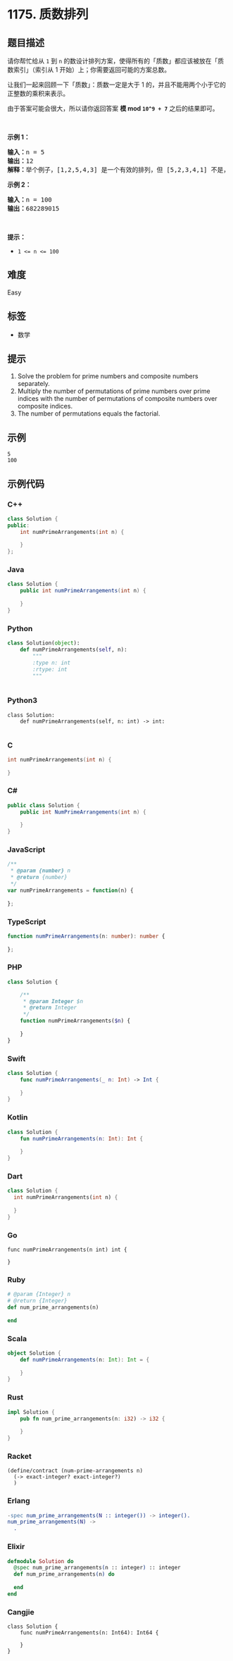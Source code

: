 # 1175. 质数排列

## 题目描述

<p>请你帮忙给从 <code>1</code> 到 <code>n</code>&nbsp;的数设计排列方案，使得所有的「质数」都应该被放在「质数索引」（索引从 1 开始）上；你需要返回可能的方案总数。</p>

<p>让我们一起来回顾一下「质数」：质数一定是大于 1 的，并且不能用两个小于它的正整数的乘积来表示。</p>

<p>由于答案可能会很大，所以请你返回答案 <strong>模 mod&nbsp;<code>10^9 + 7</code></strong>&nbsp;之后的结果即可。</p>

<p>&nbsp;</p>

<p><strong>示例 1：</strong></p>

<pre><strong>输入：</strong>n = 5
<strong>输出：</strong>12
<strong>解释：</strong>举个例子，[1,2,5,4,3] 是一个有效的排列，但 [5,2,3,4,1] 不是，因为在第二种情况里质数 5 被错误地放在索引为 1 的位置上。
</pre>

<p><strong>示例 2：</strong></p>

<pre><strong>输入：</strong>n = 100
<strong>输出：</strong>682289015
</pre>

<p>&nbsp;</p>

<p><strong>提示：</strong></p>

<ul>
	<li><code>1 &lt;= n &lt;= 100</code></li>
</ul>


## 难度

Easy

## 标签

- 数学

## 提示

1. Solve the problem for prime numbers and composite numbers separately.
2. Multiply the number of permutations of prime numbers over prime indices with the number of permutations of composite numbers over composite indices.
3. The number of permutations equals the factorial.

## 示例

```
5
100
```

## 示例代码

### C++

```cpp
class Solution {
public:
    int numPrimeArrangements(int n) {
        
    }
};
```

### Java

```java
class Solution {
    public int numPrimeArrangements(int n) {
        
    }
}
```

### Python

```python
class Solution(object):
    def numPrimeArrangements(self, n):
        """
        :type n: int
        :rtype: int
        """
        
```

### Python3

```python3
class Solution:
    def numPrimeArrangements(self, n: int) -> int:
        
```

### C

```c
int numPrimeArrangements(int n) {
    
}
```

### C#

```csharp
public class Solution {
    public int NumPrimeArrangements(int n) {
        
    }
}
```

### JavaScript

```javascript
/**
 * @param {number} n
 * @return {number}
 */
var numPrimeArrangements = function(n) {
    
};
```

### TypeScript

```typescript
function numPrimeArrangements(n: number): number {
    
};
```

### PHP

```php
class Solution {

    /**
     * @param Integer $n
     * @return Integer
     */
    function numPrimeArrangements($n) {
        
    }
}
```

### Swift

```swift
class Solution {
    func numPrimeArrangements(_ n: Int) -> Int {
        
    }
}
```

### Kotlin

```kotlin
class Solution {
    fun numPrimeArrangements(n: Int): Int {
        
    }
}
```

### Dart

```dart
class Solution {
  int numPrimeArrangements(int n) {
    
  }
}
```

### Go

```golang
func numPrimeArrangements(n int) int {
    
}
```

### Ruby

```ruby
# @param {Integer} n
# @return {Integer}
def num_prime_arrangements(n)
    
end
```

### Scala

```scala
object Solution {
    def numPrimeArrangements(n: Int): Int = {
        
    }
}
```

### Rust

```rust
impl Solution {
    pub fn num_prime_arrangements(n: i32) -> i32 {
        
    }
}
```

### Racket

```racket
(define/contract (num-prime-arrangements n)
  (-> exact-integer? exact-integer?)
  )
```

### Erlang

```erlang
-spec num_prime_arrangements(N :: integer()) -> integer().
num_prime_arrangements(N) ->
  .
```

### Elixir

```elixir
defmodule Solution do
  @spec num_prime_arrangements(n :: integer) :: integer
  def num_prime_arrangements(n) do
    
  end
end
```

### Cangjie

```cangjie
class Solution {
    func numPrimeArrangements(n: Int64): Int64 {

    }
}
```

